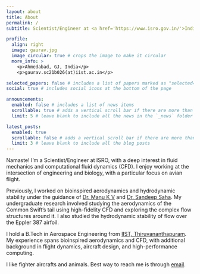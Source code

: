 ```yaml
---
layout: about
title: About
permalink: /
subtitle: Scientist/Engineer at <a href='https://www.isro.gov.in/'>Indian Space Research Organisation</a>. 

profile:
  align: right
  image: gaurav.jpg
  image_circular: true # crops the image to make it circular
  more_info: >
    <p>Ahmedabad, GJ, India</p>
    <p>gaurav.sc21b026(at)iist.ac.in</p>

selected_papers: false # includes a list of papers marked as "selected={true}"
social: true # includes social icons at the bottom of the page

announcements:
  enabled: false # includes a list of news items
  scrollable: true # adds a vertical scroll bar if there are more than 3 news items
  limit: 5 # leave blank to include all the news in the `_news` folder

latest_posts:
  enabled: true
  scrollable: false # adds a vertical scroll bar if there are more than 3 new posts items
  limit: 3 # leave blank to include all the blog posts
---
```


Namaste! I’m a Scientist/Engineer at ISRO, with a deep interest in fluid mechanics and computational fluid dynamics (CFD). I enjoy working at the intersection of engineering and biology, with a particular focus on avian flight.

Previously, I worked on bioinspired aerodynamics and hydrodynamic stability under the guidance of <a href='https://www.iist.ac.in/aerospace/manukv'>Dr. Manu K V</a> and <a href='https://www.iitkgp.ac.in/department/AE/faculty/ae-ssaha'>Dr. Sandeep Saha</a>. My undergraduate research involved studying the aerodynamics of the Common Swift’s tail using high-fidelity CFD and exploring the complex flow structures around it. I also studied the hydrodynamic stability of flow over the Eppler 387 airfoil.

I hold a B.Tech in Aerospace Engineering from <a href='https://www.iist.ac.in/'>IIST, Thiruvananthapuram</a>. My experience spans bioinspired aerodynamics and CFD, with additional background in flight dynamics, aircraft design, and high-performance computing. 

I like fighter aircrafts and animals. Best way to reach me is through <a href='mailto:gauravg.aero@gmail.com'>email</a>.